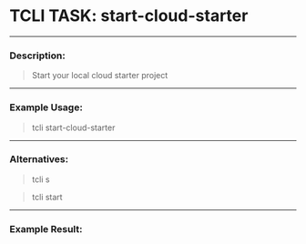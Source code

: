 # TCLI TASK: start-cloud-starter

---
### Description:
> Start your local cloud starter project

---
### Example Usage:
> tcli start-cloud-starter

---
### Alternatives:
> tcli s

> tcli start


---
### Example Result:
